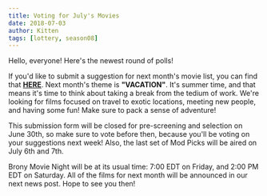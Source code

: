 ```yaml
---
title: Voting for July's Movies
date: 2018-07-03
author: Kitten
tags: [lottery, season08]
---
```


Hello, everyone!  Here's the newest round of polls!

If you'd like to submit a suggestion for next month's movie list, you can find that **[HERE][lotto]**. Next month's theme is **"VACATION"**.  It's summer time, and that means it's time to think about taking a break from the tedium of work.  We're looking for films focused on travel to exotic locations, meeting new people, and having some fun!  Make sure to pack a sense of adventure!

This submission form will be closed for pre-screening and selection on June 30th, so make sure to vote before then, because you'll be voting on your suggestions next week!  Also, the last set of Mod Picks will be aired on July 6th and 7th.

Brony Movie Night will be at its usual time: 7:00 EDT on Friday, and 2:00 PM EDT on Saturday.  All of the films for next month will be announced in our next news post.  Hope to see you then!

[lotto]: https://docs.google.com/forms/d/e/1FAIpQLScbOyYTiuPDJ4orCVEQOCRL4gN5-GIiix2N95onmd5V3RZWUw/viewform

